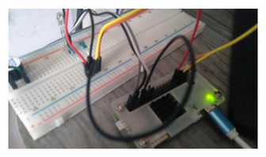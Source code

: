 ![Image of Yaktocat](https://raw.githubusercontent.com/vorthkor/portfolio/main/_includes/main-img.jpg)
